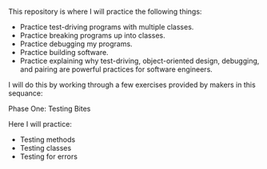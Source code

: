 This repository is where I will practice the following things:

* Practice test-driving programs with multiple classes.
* Practice breaking programs up into classes.
* Practice debugging my programs.
* Practice building software.
* Practice explaining why test-driving, object-oriented design, debugging, and pairing are powerful practices for software engineers.

I will do this by working through a few exercises provided by makers in this sequance:

Phase One: Testing Bites

Here I will practice:
* Testing methods
* Testing classes 
* Testing for errors
